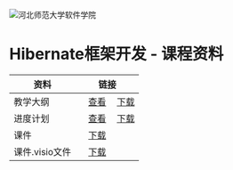 ![河北师范大学软件学院](../image/logo.png)

# Hibernate框架开发 - 课程资料


| 资料 | 链接 |
|---|---|
|教学大纲| [<img src="../image/presentation.png" height="15" />查看](./outline.pdf) [<img src="../image/download.png" height="15" />下载](./outline.doc)|
|进度计划| [<img src="../image/presentation.png" height="15" />查看](./schedule.pdf) [<img src="../image/download.png" height="15" />下载](./schedule.doc)|
|课件| [<img src="../image/download.png" height="15" />下载](./slides)|
|课件.visio文件| [<img src="../image/download.png" height="15" />下载](./visio)|


